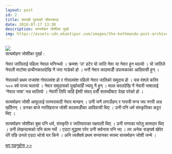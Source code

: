 ```yaml
---
layout: post
id: 2
title: शताब्दी पुरुषको जीवनकथा
date: 2018-07-17 13:30
description: सत्यमोहन जोशीका पुर्खा
img: https://assets-cdn.ekantipur.com/images/the-kathmandu-post-archive/2014/20141210satya-mohan-joshi-hospitalised-300x0.jpg
---
```


<div class="img_row">
	<img class="col three" src="https://assets-cdn.ekantipur.com/images/the-kathmandu-post-archive/2014/20141210satya-mohan-joshi-hospitalised-300x0.jpg">
</div>
<div class="col three caption">
	सत्यमोहन जोशीका पुर्खा :  
</div>


नेवार जातिलाई पहिला नेवाल भनिन्थ्यो । क्रमशः ‘ल’ हटेर यो जाति नेवाः या नेवार हुन थाल्यो । यो जातिले नेपाली माटोमा प्राचीनकालदेखि नै जरा गाडेको हो । भनौं नेवार काठमाडौँ उपत्यकाका आदिवासी हुन् ।

नेपालको प्रथम राजवंश गोपालवंश हो र गोपालवंश पहिलो नेवार जातिको समुदाय हो । यस वंशले करिव ५०० वर्ष राज्य चलायो । नेवार समुदायको पुर्खाचाहिँ ज्यापू नै हुन् । मल्ल कालदेखि नै नेवारी भाषालाई ‘नेपाल भाषा’ भन्न थालियो । नेवारी लिपि चाहिं ईश्वी संवत् दसौँ शताब्दीबाट देखा परेको हो ।

सत्यमोहन जोशी आफूलाई परम्परावादी नेवार मान्छन् । उनी जनै लगाउँछन् र गायत्री मन्त्र जप नगरी अन्न खाँदैनन् । उनका बाजे नरसिंहराज जोशी काठमाडौँका आदिवासी थिए । उनी पनि धर्म संस्कृतिका कट्टर थिए ।

सत्यमोहन जोशीका बुबा पनि धर्म, संस्कृति र जातियताका पक्षपाती थिए । उनी राणाका घरेलु कामदार थिए । उनी लेखन्दासको पनि काम गर्थे । एउटा मुद्धामा परेर उनी सर्वनास पनि भए । तर अनेक सङ्घर्ष खेपेर धेरै पछि उनले एउटा थोत्रो घर किने । अनि त्यसैवर्ष प्रथम सन्तानका रूपमा सत्यमोहन जोशी जन्मे ।

  

<a href="https://www.samakalinsahitya.com/index.php?show=detail&art_id=6317" target="blank">थप पढ्नुहोस् >></a> 

